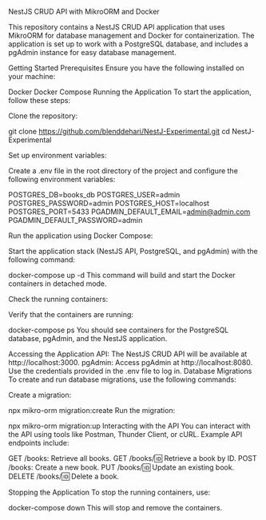NestJS CRUD API with MikroORM and Docker

This repository contains a NestJS CRUD API application that uses MikroORM for database management and Docker for containerization. The application is set up to work with a PostgreSQL database, and includes a pgAdmin instance for easy database management.

Getting Started
Prerequisites
Ensure you have the following installed on your machine:

Docker
Docker Compose
Running the Application
To start the application, follow these steps:

Clone the repository:

git clone https://github.com/blenddehari/NestJ-Experimental.git
cd NestJ-Experimental

Set up environment variables:

Create a .env file in the root directory of the project and configure the following environment variables:

POSTGRES_DB=books_db
POSTGRES_USER=admin
POSTGRES_PASSWORD=admin
POSTGRES_HOST=localhost
POSTGRES_PORT=5433
PGADMIN_DEFAULT_EMAIL=admin@admin.com
PGADMIN_DEFAULT_PASSWORD=admin

Run the application using Docker Compose:

Start the application stack (NestJS API, PostgreSQL, and pgAdmin) with the following command:

docker-compose up -d
This command will build and start the Docker containers in detached mode.

Check the running containers:

Verify that the containers are running:

docker-compose ps
You should see containers for the PostgreSQL database, pgAdmin, and the NestJS application.

Accessing the Application
API: The NestJS CRUD API will be available at http://localhost:3000.
pgAdmin: Access pgAdmin at http://localhost:8080. Use the credentials provided in the .env file to log in.
Database Migrations
To create and run database migrations, use the following commands:

Create a migration:

npx mikro-orm migration:create
Run the migration:

npx mikro-orm migration:up
Interacting with the API
You can interact with the API using tools like Postman, Thunder Client, or cURL. Example API endpoints include:

GET /books: Retrieve all books.
GET /books/:id: Retrieve a book by ID.
POST /books: Create a new book.
PUT /books/:id: Update an existing book.
DELETE /books/:id: Delete a book.

Stopping the Application
To stop the running containers, use:

docker-compose down
This will stop and remove the containers.
